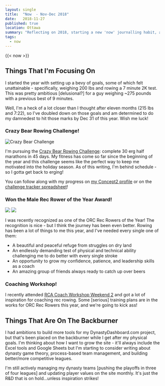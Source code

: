 ```yaml
---
layout: single
title:  "Now  - Nov-Dec 2018"
date:   2018-11-27
published: true
location: Ottawa
summary: "Reflecting on 2018, starting a new 'now' journalling habit, and setting out some goals for November/December."
tags:
  - now
---
```


{{< now >}}

## Things That I'm Focusing On
I started the year with setting up a bevy of goals, some of which felt unattainable - specifically, weighing 200 lbs and rowing a 7 minute 2K test. This was pretty ambitious [delusional?] for a guy weighing ~275 pounds with a previous best of 9 minutes. 

Well, I'm a heck of a lot closer than I thought after eleven months (215 lbs and 7:22), so I've doubled down on those goals and am determined to do my damnedest to hit those marks by Dec 31 of this year. Wish me luck! 

###  Crazy Bear Rowing Challenge!

![Crazy Bear Challenge](https://i.imgur.com/W8HU4Ml.png)

I'm pursuing the [Crazy Bear Rowing Challenge](https://www.facebook.com/events/490206661488210/): complete 30 erg half marathons in 45 days. My fitness has come so far since the beginning of the year and this challenge seems like the perfect way to keep me motivated into the holiday season. As of this writing, I'm behind schedule - so I gotta get back to erging! 

You can follow along with my progress on [my Concept2 profile](https://log.concept2.com/profile/1208142) or on the [challenge tracker spreadsheet](https://docs.google.com/spreadsheets/d/1ok7A6HTImZ_0vSLofwfIENOX1S7dSKNfn-ECPeZ9WjM/edit?fbclid=IwAR1ZJNxPaMGa84dvcD7oN5KYaA9gJRS2xFrglrXt4GUzIiQTVt5FTcaCpDc#gid=0)!

### Won the Male Rec Rower of the Year Award!
<div class="columns-2">
  <img class="w-full aspect-square" src="https://i.imgur.com/btBAQMX.png" />
  <img class="w-full aspect-square" src="https://i.imgur.com/3AXzP5M.png" />
</div>

I was recently recognized as one of the ORC Rec Rowers of the Year! The recognition is nice - but I think the journey has been even better. Rowing has been a lot of things to me this year, and I've needed every single one of them: 

- A beautiful and peaceful refuge from struggles on dry land 
- An endlessly demanding test of physical and technical ability challenging me to do better with every single stroke
- An opportunity to grow my confidence, patience, and leadership skills as a coach
- An amazing group of friends always ready to catch up over beers
 
### Coaching Workshop!

I recently attended [RCA Coach Workshop Weekend 2](https://www.rowontario.ca/education/coach/rca-coach/) and got a lot of inspiration for coaching rec rowing. Some [serious] training plans are in the works for ORC Rec Rowers this year, and we're going to kick ass! 

## Things That Are On The Backburner

I had ambitions to build more tools for my DynastyDashboard.com project, but that's been placed on the backburner while I get after my physical goals. I'm thinking about how I want to grow the site - it'll always include the Excel tools and Google Sheets but I'm starting to consider writing about dynasty game theory, process-based team management, and building better/more competitive leagues. 

I'm still actively managing my dynasty teams [pushing the playoffs in three of four leagues] and updating player values on the site monthly. It's just the R&D that is on hold...unless inspiration strikes!

